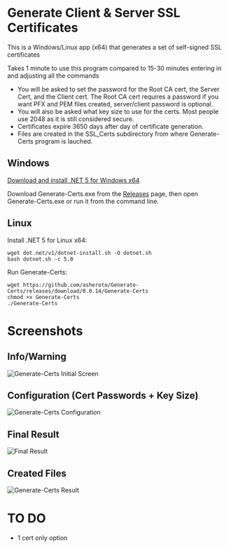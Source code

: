 # Generate Client & Server SSL Certificates

This is a Windows/Linux app (x64) that generates a set of self-signed SSL certificates

Takes 1 minute to use this program compared to 15-30 minutes entering in and adjusting all the commands
 
- You will be asked to set the password for the Root CA cert, the Server Cert, and the Client cert. The Root CA cert requires a password if you want PFX and PEM files created, server/client password is optional.
- You will also be asked what key size to use for the certs. Most people use 2048 as it is still considered secure.
- Certificates expire 3650 days after day of certificate generation.
- Files are created in the SSL_Certs subdirectory from where Generate-Certs program is lauched.

## Windows

[Download and install .NET 5 for Windows x64](https://dotnet.microsoft.com/download/dotnet/current/runtime)

Download Generate-Certs.exe from the [Releases](<https://github.com/asheroto/Generate-Certs/releases>) page, then open Generate-Certs.exe or run it from the command line.

## Linux

Install .NET 5 for Linux x64:
```
wget dot.net/v1/dotnet-install.sh -O dotnet.sh
bash dotnet.sh -c 5.0
```

Run Generate-Certs:
```
wget https://github.com/asheroto/Generate-Certs/releases/download/0.0.14/Generate-Certs
chmod +x Generate-Certs
./Generate-Certs
```

# Screenshots

## Info/Warning
![Generate-Certs Initial Screen](https://github.com/asheroto/Generate-Certs/blob/master/screenshots/1.png)

## Configuration (Cert Passwords + Key Size)
![Generate-Certs Configuration](https://github.com/asheroto/Generate-Certs/blob/master/screenshots/2.png)

## Final Result
![Final Result](https://github.com/asheroto/Generate-Certs/blob/master/screenshots/3.png)

## Created Files
![Generate-Certs Result](https://github.com/asheroto/Generate-Certs/blob/master/screenshots/4.png)

# TO DO

- 1 cert only option